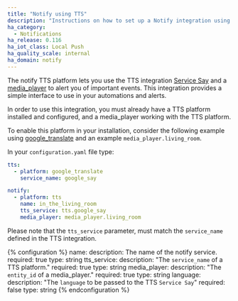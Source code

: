```yaml
---
title: "Notify using TTS"
description: "Instructions on how to set up a Notify integration using TTS service and media_player within Home Assistant."
ha_category:
  - Notifications
ha_release: 0.116
ha_iot_class: Local Push
ha_quality_scale: internal
ha_domain: notify
---
```


The notify TTS platform lets you use the TTS integration [Service Say](/integrations/tts/#service-say) and a [media_player](/integrations/media_player) to alert you of important events. This integration provides a simple interface to use in your automations and alerts.

In order to use this integration, you must already have a TTS platform installed and configured, and a media_player working with the TTS platform.

To enable this platform in your installation, consider the following example using [google_translate](/integrations/google_translate/) and an example `media_player.living_room`. 

In your `configuration.yaml` file type:

```yaml
tts:
  - platform: google_translate
    service_name: google_say

notify:
  - platform: tts
    name: in_the_living_room
    tts_service: tts.google_say
    media_player: media_player.living_room
```

Please note that the `tts_service` parameter, must match the `service_name` defined in the TTS integration.

{% configuration %}
  name:
    description: The name of the notify service.
    required: true
    type: string
  tts_service:
    description: "The `service_name` of a TTS platform."
    required: true
    type: string
  media_player:
    description: "The `entity_id` of a media_player."
    required: true
    type: string
  language:
    description: "The `language` to be passed to the TTS `Service Say`"
    required: false
    type: string
{% endconfiguration %}